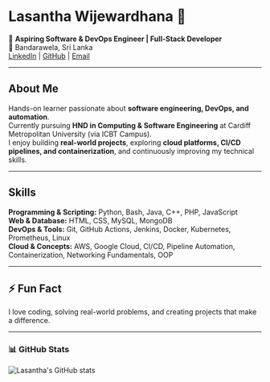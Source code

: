 # Lasantha Wijewardhana 👋

🚀 **Aspiring Software & DevOps Engineer | Full-Stack Developer**  
📍 Bandarawela, Sri Lanka  
[LinkedIn](https://www.linkedin.com/in/lasantha-wijewardhana/) | [GitHub](https://github.com/Lasantha201) | [Email](mailto:lasanthakumara738@gmail.com)

---

## About Me
Hands-on learner passionate about **software engineering, DevOps, and automation**.  
Currently pursuing **HND in Computing & Software Engineering** at Cardiff Metropolitan University (via ICBT Campus).  
I enjoy building **real-world projects**, exploring **cloud platforms, CI/CD pipelines, and containerization**, and continuously improving my technical skills.

---

## Skills

**Programming & Scripting:** Python, Bash, Java, C++, PHP, JavaScript  
**Web & Database:** HTML, CSS, MySQL, MongoDB  
**DevOps & Tools:** Git, GitHub Actions, Jenkins, Docker, Kubernetes, Prometheus, Linux  
**Cloud & Concepts:** AWS, Google Cloud, CI/CD, Pipeline Automation, Containerization, Networking Fundamentals, OOP  

---

## ⚡ Fun Fact
I love coding, solving real-world problems, and creating projects that make a difference.

---

### 📊 GitHub Stats
![Lasantha's GitHub stats](https://github-readme-stats.vercel.app/api?username=Lasantha201&show_icons=true&theme=radical)

